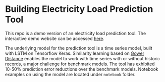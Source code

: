 # Building Electricity Load Prediction Tool

This repo is a demo version of an electricity load prediction tool. The interactive demo website can be accessed [here](https://energy-load-prediction.herokuapp.com/).

The underlying model for the prediction tool is a time series model, built with LSTM on Tensorflow Keras. 
Similarity learning based on [Gower Distance](https://github.com/wwwjk366/gower) enables the model to work with
time series with or without historic records, a major challenge for benchmark models. The tool has exhibited 10-50%
prediction error reductions over the benchmark models. Notebook examples on using the model are located under
```notebook``` folder.
